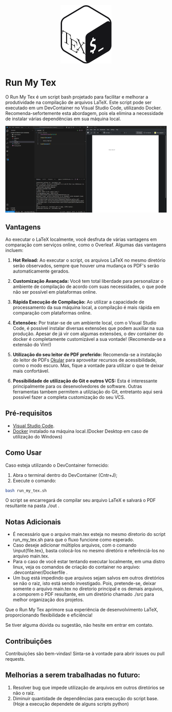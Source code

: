 <div style="text-align:center"><img src=".doc/icon.png" alt="Icone"/></div>

# Run My Tex

O Run My Tex é um script bash projetado para facilitar e melhorar a produtividade na compilação de arquivos LaTeX. Este script pode ser executado em um DevContainer no Visual Studio Code, utilizando Docker. Recomenda-sefortemente esta abordagem, pois ela elimina a necessidade de instalar várias dependências em sua máquina local.

![Demonstracao](/.doc/demo.png "Demonstração")

## Vantagens

Ao executar o LaTeX localmente, você desfruta de várias vantagens em comparação com serviços online, como o Overleaf. Algumas das vantagens incluem:

1. **Hot Reload:** Ao executar o script, os arquivos LaTeX no mesmo diretório serão observados, sempre que houver uma mudança os PDF's serão automaticamente gerados.

2. **Customização Avançada:** Você tem total liberdade para personalizar o ambiente de compilação de acordo com suas necessidades, o que pode não ser possível em plataformas online.

3. **Rápida Execução de Compilação:** Ao utilizar a capacidade de processamento da sua máquina local, a compilação é mais rápida em comparação com plataformas online.

4. **Extensões:** Por tratar-se de um ambiente local, com o Visual Studio Code, é possível instalar diversas extensões que podem auxiliar na sua produção. Apesar de já vir com
algumas extensões, o dev container do docker é completamente customizável a sua vontade! (Recomenda-se a extensão do Vim!)

5. **Utilização do seu leitor de PDF preferido:** Recomenda-se a instalação do leitor de PDFs [Okular](https://okular.kde.org/) para aproveitar recursos de acessibilidade, como o modo escuro. Mas, fique a vontade para utilizar o que te deixar mais confortável.

5. **Possibilidade de utilização do Git e outros VCS:** Esta é interessante principalmente para os desenvolvedores de software. Outras ferramentas tambem permitem a utilziação do Git, entretanto aqui será possível fazer a completa customização do seu VCS.

## Pré-requisitos

- [Visual Studio Code](https://code.visualstudio.com/download).
- [Docker](https://www.docker.com/) instalado na máquina local.(Docker Desktop em caso de utilização do Windows)


## Como Usar

Caso esteja utilizando o DevContainer fornecido:

1. Abra o terminal dentro do DevContainer (Cntr+J);
2. Execute o comando:
```bash
bash run_my_tex.sh
```

O script se encarregará de compilar seu arquivo LaTeX e salvará o PDF resultante na pasta ./out .

## Notas Adicionais

- É necessário que o arquivo main.tex esteja no mesmo diretorio do script run_my_tex.sh para que o fluxo funcione como esperado.
- Caso deseje adicionar múltiplos arquivos, com o comando \input{file.tex}, basta colocá-los no mesmo diretório e referênciá-los no arquivo main.tex.
- Para o caso de você estar tentando executar localmente, em uma distro linux, veja os comandos de criação do container no arquivo: .devcontainer/Dockerfile .
- Um bug está impedindo que arquivos sejam salvos em outros diretórios se não o raiz, isto está sendo investigado. Pois, pretende-se, deixar somente o arquivo main.tex no diretorio principal e os demais arquivos, a comporem o PDF resultante, em um diretório chamado ./src para melhor organização dos projetos. 

Que o Run My Tex aprimore sua experiência de desenvolvimento LaTeX, proporcionando flexibilidade e eficiência!

Se tiver alguma dúvida ou sugestão, não hesite em entrar em contato.

## Contribuições

Contribuições são bem-vindas! Sinta-se à vontade para abrir issues ou pull requests.

## Melhorias a serem trabalhadas no futuro:

1. Resolver bug que impede utilização de arquivos em outros diretórios se não o raiz.
2. Diminuir quantidade de dependências para execução do script base. (Hoje a execução dependete de alguns scripts python)
